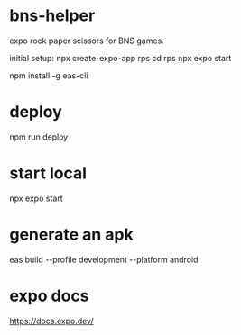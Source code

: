# bns-helper
expo rock paper scissors for BNS games.

initial setup:
npx create-expo-app rps
cd rps
npx expo start

npm install -g eas-cli


# deploy
npm run deploy

# start local
npx expo start

# generate an apk
eas build --profile development --platform android

# expo docs
https://docs.expo.dev/